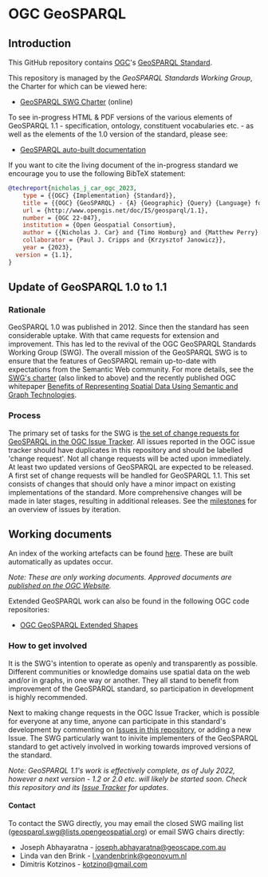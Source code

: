 # OGC GeoSPARQL
   
## Introduction      
       
This GitHub repository contains [OGC](https://www.ogc.org/)'s [GeoSPARQL Standard](https://www.ogc.org/standards/geosparql).
    
This repository is managed by the _GeoSPARQL Standards Working Group_, the Charter for which can be viewed here:
   
* [GeoSPARQL SWG Charter](https://rawcdn.githack.com/opengeospatial/ogc-geosparql/f51bfe0643bb4010ba8a2ee2ae79e8335a55558c/charter/swg_charter.html) (online)
 
To see in-progress HTML & PDF versions of the various elements of GeoSPARQL 1.1 - specification, ontology, constituent vocabularies etc. - as well as the elements of the 1.0 version of the standard, please see:

* [GeoSPARQL auto-built documentation](https://opengeospatial.github.io/ogc-geosparql/)

If you want to cite the living document of the in-progress standard we encourage you to use the following BibTeX statement:
 
```bibtex
@techreport{nicholas_j_car_ogc_2023,
	type = {{OGC} {Implementation} {Standard}},
	title = {{OGC} {GeoSPARQL} - {A} {Geographic} {Query} {Language} for {RDF} {Data}},
	url = {http://www.opengis.net/doc/IS/geosparql/1.1},
	number = {OGC 22-047},
	institution = {Open Geospatial Consortium},
	author = {{Nicholas J. Car} and {Timo Homburg} and {Matthew Perry} and {John Herring} and {Frans Knibbe} and {Simon J.D. Cox} and {Joseph Abhayaratna} and {Mathias Bonduel}},
	collaborator = {Paul J. Cripps and {Krzysztof Janowicz}},
	year = {2023},
  version = {1.1},
}
```

## Update of GeoSPARQL 1.0 to 1.1

### Rationale
GeoSPARQL 1.0 was published in 2012. Since then the standard has seen considerable uptake. With that came requests for extension and improvement. This has led to the revival of the OGC GeoSPARQL Standards Working Group (SWG). The overall mission of the GeoSPARQL SWG is to ensure that the features of GeoSPARQL remain up-to-date with expectations from the Semantic Web community. For more details, see the [SWG's charter](https://portal.ogc.org/files/93345) (also linked to above) and the recently published OGC whitepaper [Benefits of Representing Spatial Data Using Semantic and Graph Technologies](http://docs.ogc.org/wp/19-078r1/19-078r1.html).

### Process
The primary set of tasks for the SWG is [the set of change requests for GeoSPARQL in the OGC Issue Tracker](http://ogc.standardstracker.org/requestlist.cgi?component=11-052r4&list_id=1094&product=OGC). All issues reported in the OGC issue tracker should have duplicates in this repository and should be labelled 'change request'.
Not all change requests will be acted upon immediately. At least two updated versions of GeoSPARQL are expected to be released. A first set of change requests will be handled for GeoSPARQL 1.1. This set consists of changes that should only have a minor impact on existing implementations of the standard. More comprehensive changes will be made in later stages, resulting in additional releases. See the [milestones](https://github.com/opengeospatial/ogc-geosparql/milestones) for an overview of issues by iteration. 

## Working documents
An index of the working artefacts can be found <a href="https://opengeospatial.github.io/ogc-geosparql/">here</a>. These are built automatically as updates occur. 

*Note: These are only working documents. Approved documents are <a href="https://www.ogc.org/standards/geosparql">published on the OGC Website</a>.*

Extended GeoSPARQL work can also be found in the following OGC code repositories:

* [OGC GeoSPARQL Extended Shapes](https://github.com/opengeospatial/ogc-geosparql-shapes)

### How to get involved
It is the SWG's intention to operate as openly and transparently as possible. Different communities or knowledge domains use spatial data on the web and/or in graphs, in one way or another. They all stand to benefit from improvement of the GeoSPARQL standard, so participation in development is highly recommended.

Next to making change requests in the OGC Issue Tracker, which is possible for everyone at any time, anyone can participate in this standard's development by commenting on [Issues in this repository](https://github.com/opengeospatial/ogc-geosparql/issues/), or adding a new Issue. The SWG particularly want to inivite implementers of the GeoSPARQL standard to get actively involved in working towards improved versions of the standard.

*Note: GeoSPARQL 1.1's work is effectively complete, as of July 2022, however a next version - 1.2 or 2.0 etc. will likely be started soon. Check this repository and its [Issue Tracker](https://github.com/opengeospatial/ogc-geosparql/issues) for updates.*

#### Contact
To contact the SWG directly, you may email the closed SWG mailing list (<geosparql.swg@lists.opengeospatial.org>) or email SWG chairs directly:

* Joseph Abhayaratna - <joseph.abhayaratna@geoscape.com.au>
* Linda van den Brink - <l.vandenbrink@geonovum.nl>
* Dimitris Kotzinos - <kotzino@gmail.com>
